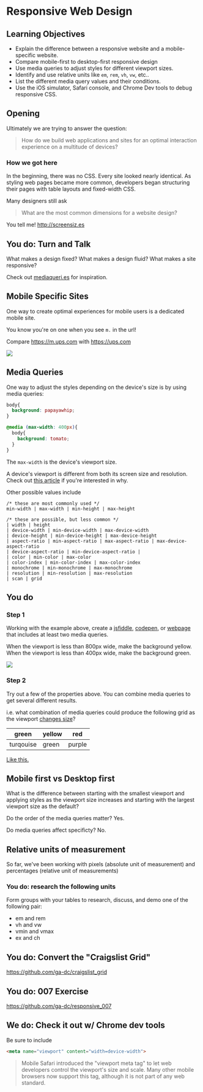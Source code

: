 # Responsive Web Design

## Learning Objectives

- Explain the difference between a responsive website and a mobile-specific website.
- Compare mobile-first to desktop-first responsive design
- Use media queries to adjust styles for different viewport sizes.
- Identify and use relative units like `em`, `rem`, `vh`, `vw`, etc..
- List the different media query values and their conditions.
- Use the iOS simulator, Safari console, and Chrome Dev tools to debug responsive CSS.

## Opening

Ultimately we are trying to answer the question:

>How do we build web applications and sites for an optimal interaction experience on a multitude of devices?

### How we got here

In the beginning, there was no CSS. Every site looked nearly identical. As styling web pages became more common,
developers began structuring their pages with table layouts and fixed-width CSS.

Many designers still ask

>What are the most common dimensions for a website design?

You tell me! http://screensiz.es

## You do: Turn and Talk

What makes a design fixed? What makes a design fluid? What makes a site responsive?

Check out [mediaqueri.es](http://mediaqueri.es) for inspiration.

## Mobile Specific Sites

One way to create optimal experiences for mobile users is a dedicated mobile site.

You know you're on one when you see `m.` in the url!

Compare https://m.ups.com with https://ups.com

![](http://imgs.xkcd.com/comics/server_attention_span.png)

## Media Queries

One way to adjust the styles depending on the device's size is by using media queries:

```css
body{
  background: papayawhip;
}

@media (max-width: 400px){
  body{
    background: tomato;
  }
}
```

The `max-width` is the device's viewport size.

A device's viewport is different from both its screen size and resolution.
Check out [this article](http://www.quirksmode.org/mobile/viewports.html) if you're interested in why.

Other possible values include

```
/* these are most commonly used */
min-width | max-width | min-height | max-height

/* these are possible, but less common */
| width | height
| device-width | min-device-width | max-device-width
| device-height | min-device-height | max-device-height
| aspect-ratio | min-aspect-ratio | max-aspect-ratio | max-device-aspect-ratio
| device-aspect-ratio | min-device-aspect-ratio |
| color | min-color | max-color
| color-index | min-color-index | max-color-index
| monochrome | min-monochrome | max-monochrome
| resolution | min-resolution | max-resolution
| scan | grid
```

## You do

### Step 1

Working with the example above, create a [jsfiddle](https://jsfiddle.net/), [codepen](http://codepen.io/pen/), or [webpage](http://justinjackson.ca/words.html) that includes at least two media queries.

When the viewport is less than 800px wide, make the background yellow. When the viewport is less
than 400px wide, make the background green.

![](https://dl.dropboxusercontent.com/s/o8xh3hdql9oijo2/mediaqueries.gif?dl=0)

### Step 2

Try out a few of the properties above. You can combine media queries to get several different results.

i.e. what combination of media queries could produce the following grid as the viewport [changes size](http://maximin.tv/srm/)?

| green     | yellow | red    |
|-----------|--------|--------|
| turqouise | green  | purple |

[Like this.](http://recordit.co/UfnuMHQbWa)


## Mobile first vs Desktop first

What is the difference between starting with the smallest viewport and applying styles as the viewport size increases
and starting with the largest viewport size as the default?

Do the order of the media queries matter? Yes.

Do media queries affect specificty? No.

## Relative units of measurement

So far, we've been working with pixels (absolute unit of measurement) and percentages (relative unit of measurements)

### You do: research the following units

Form groups with your tables to research, discuss, and demo one of the following pair:

- em and rem
- vh and vw
- vmin and vmax
- ex and ch

## You do: Convert the "Craigslist Grid"

https://github.com/ga-dc/craigslist_grid

## You do: 007 Exercise

https://github.com/ga-dc/responsive_007

## We do: Check it out w/ Chrome dev tools

Be sure to include

```html
<meta name="viewport" content="width=device-width">
```

>Mobile Safari introduced the "viewport meta tag" to let web developers control the viewport's size and scale. Many other mobile browsers now support this tag, although it is not part of any web standard.
